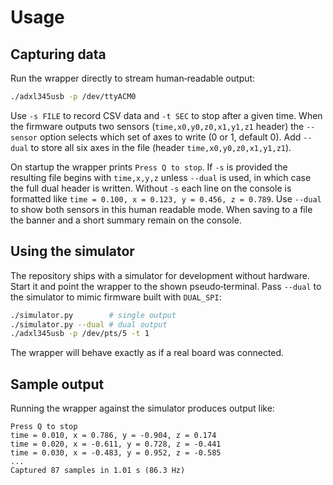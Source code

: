 # Usage

## Capturing data

Run the wrapper directly to stream human‑readable output:

```bash
./adxl345usb -p /dev/ttyACM0
```

Use `-s FILE` to record CSV data and `-t SEC` to stop after a given time. When
the firmware outputs two sensors (`time,x0,y0,z0,x1,y1,z1` header) the `--sensor`
option selects which set of axes to write (0 or 1, default 0). Add `--dual` to
store all six axes in the file (header `time,x0,y0,z0,x1,y1,z1`).

On startup the wrapper prints `Press Q to stop`. If `-s` is provided the
resulting file begins with `time,x,y,z` unless `--dual` is used, in which case
the full dual header is written. Without `-s` each line on the console is
formatted like `time = 0.100, x = 0.123, y = 0.456, z = 0.789`. Use `--dual` to
show both sensors in this human readable mode. When saving to a file the banner
and a short summary remain on the console.

## Using the simulator

The repository ships with a simulator for development without hardware. Start it
and point the wrapper to the shown pseudo‑terminal. Pass `--dual` to the
simulator to mimic firmware built with `DUAL_SPI`:

```bash
./simulator.py        # single output
./simulator.py --dual # dual output
./adxl345usb -p /dev/pts/5 -t 1
```

The wrapper will behave exactly as if a real board was connected.

## Sample output

Running the wrapper against the simulator produces output like:

```text
Press Q to stop
time = 0.010, x = 0.786, y = -0.904, z = 0.174
time = 0.020, x = -0.611, y = 0.728, z = -0.441
time = 0.030, x = -0.483, y = 0.952, z = -0.585
...
Captured 87 samples in 1.01 s (86.3 Hz)
```
